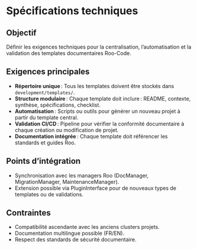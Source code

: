 # Spécifications techniques

## Objectif

Définir les exigences techniques pour la centralisation, l’automatisation et la validation des templates documentaires Roo-Code.

## Exigences principales

- **Répertoire unique** : Tous les templates doivent être stockés dans `development/templates/`.
- **Structure modulaire** : Chaque template doit inclure : README, contexte, synthèse, spécifications, checklist.
- **Automatisation** : Scripts ou outils pour générer un nouveau projet à partir du template central.
- **Validation CI/CD** : Pipeline pour vérifier la conformité documentaire à chaque création ou modification de projet.
- **Documentation intégrée** : Chaque template doit référencer les standards et guides Roo.

## Points d’intégration

- Synchronisation avec les managers Roo (DocManager, MigrationManager, MaintenanceManager).
- Extension possible via PluginInterface pour de nouveaux types de templates ou de validations.

## Contraintes

- Compatibilité ascendante avec les anciens clusters projets.
- Documentation multilingue possible (FR/EN).
- Respect des standards de sécurité documentaire.
